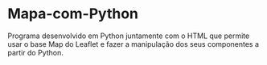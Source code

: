 # Mapa-com-Python

<p>Programa desenvolvido em Python juntamente com o HTML que permite usar o base Map do Leaflet e fazer a manipulação dos seus componentes a partir do Python.</p>
